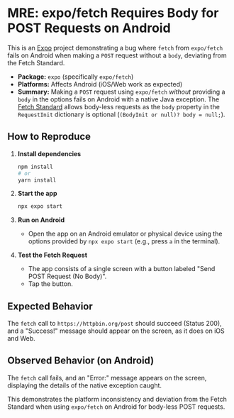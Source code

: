 # MRE: expo/fetch Requires Body for POST Requests on Android

This is an [Expo](https://expo.dev) project demonstrating a bug where `fetch` from `expo/fetch` fails on Android when making a `POST` request without a `body`, deviating from the Fetch Standard.

- **Package:** `expo` (specifically `expo/fetch`)
- **Platforms:** Affects Android (iOS/Web work as expected)
- **Summary:** Making a `POST` request using `expo/fetch` *without* providing a `body` in the options fails on Android with a native Java exception. The [Fetch Standard](https://fetch.spec.whatwg.org/#requestinit) allows body-less requests as the `body` property in the `RequestInit` dictionary is optional (`(BodyInit or null)? body = null;`).

## How to Reproduce

1.  **Install dependencies**

    ```bash
    npm install
    # or
    yarn install
    ```

2.  **Start the app**

    ```bash
    npx expo start
    ```

3.  **Run on Android**

    - Open the app on an Android emulator or physical device using the options provided by `npx expo start` (e.g., press `a` in the terminal).

4.  **Test the Fetch Request**

    - The app consists of a single screen with a button labeled "Send POST Request (No Body)".
    - Tap the button.

## Expected Behavior

The `fetch` call to `https://httpbin.org/post` should succeed (Status 200), and a "Success!" message should appear on the screen, as it does on iOS and Web.

## Observed Behavior (on Android)

The `fetch` call fails, and an "Error:" message appears on the screen, displaying the details of the native exception caught.

This demonstrates the platform inconsistency and deviation from the Fetch Standard when using `expo/fetch` on Android for body-less POST requests.
